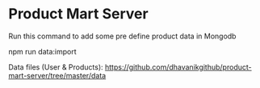 # Product Mart Server


Run this command to add some pre define product data in Mongodb

npm run data:import

Data files (User & Products): https://github.com/dhavanikgithub/product-mart-server/tree/master/data
